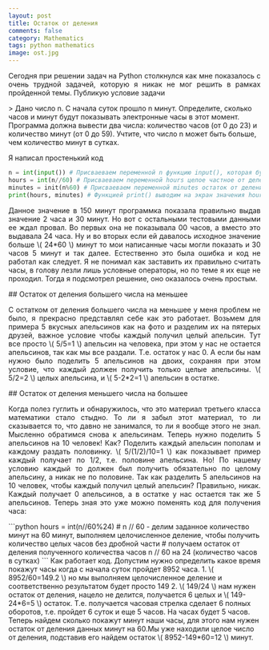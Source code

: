 ```yaml
---
layout: post
title: Остаток от деления 
comments: false
category: Mathematics
tags: python mathematics
image: ost.jpg
---
```

<p align="justify">
Сегодня при решении задач на Python столкнулся как мне показалось с очень трудной задачей, которую я никак не мог решить в рамках пройденной темы. Публикую условие задачи
</p> 
> Дано число n. С начала суток прошло n минут. Определите, сколько часов и минут будут показывать электронные часы в этот момент. Программа должна вывести два числа: количество часов (от 0 до 23) и количество минут (от 0 до 59). Учтите, что число n может быть больше, чем количество минут в сутках.  

Я написал простенький код
```python
n = int(input()) # Присваеваем переменной n функцию input(), которая будет получать значение минут 
hours = int(n//60) # Присваеваем переменной hours целое частное от деления заданных минут на 60 получая значение часов
minutes = init(n%60) # Присваеваем переменной minutes остаток от деления заданных минут на 60 получая значение минут
print(hours, minutes) # Функцией print() выводим на экран значения hours и minutes
```
<p align="justify">
Данное значение в 150 минут программка показала правильно выдав значение 2 часа и 30 минут. Но вот с остальными тестовыми данными ее ждал провал. Во первых она не показывала 00 часов, а вместо это выдавала 24 часа. Ну и во вторых если ей давалось исходное значение больше \( 24*60 \) минут то мои написанные часы могли показать и 30 часов 5 минут и так далее. Естественно это была ошибка и код не работал как следует. Я не понимал как заставить их правильно считать часы, в голову лезли лишь условные операторы, но по теме я их еще не проходил. Тогда я подсмотрел решение, оно оказалось очень простым.
</p>
## Остаток от деления большего числа на меньшее
<p align="justify">
С остатком от деления большего числа на меньшее у меня проблем не было, я прекрасно представлял себе как это работает. Возьмем для примера 5 вкусных апельсинов как на фото и разделим их на пятерых друзей, важное условие чтобы каждый получил целый апельсин. Тут все просто \( 5/5=1 \) апельсин на человека, при этом у нас не остается апельсинов, так как мы все раздали. Т.е. остаток у нас 0. А если бы нам нужно было поделить 5 апельсинов на двоих, сохраняя при этом условие, что каждый должен получить только целые апельсины. \( 5/2=2 \) целых апельсина, и \( 5-2*2=1 \) апельсин в остатке.
</p>
## Остаток от деления меньшего числа на большее
<p align="justify">
Когда полез гуглить и обнаружилось, что это материал третьего класса математики стало стыдно. То ли я забыл этот материал, то ли сказывается то, что давно не занимался, то ли я вообще этого не знал. Мысленно обратимся снова к апельсинам. Теперь нужно поделить 5 апельсинов на 10 человек! Как? Поделить каждый апельсин пополам и каждому раздать половинку. \( 5/(1/2)/10=1 \) как показывает пример каждый получает по 1/2, т.е. половине апельсина. Но! По нашему условию каждый то должен был получить обязательно по целому апельсину, а никак не по половине. Так как разделить 5 апельсинов на 10 человек, чтобы каждый получил целый апельсин? Правильно, никак. Каждый получает 0 апельсинов, а в остатке у нас остается так же 5 апельсинов. Теперь зная это уже можно поменять код для получения часа:
</p>
```python
hours = int(n//60%24) 
# n // 60 - делим заданное количество минут на 60 минут, выполняем целочисленное деление, чтобы получить количество целых часов без дробной части
# получаем остаток от деления полученного количества часов  n // 60 на 24 (количество часов в сутках)
```   
Как работает код. Допустим нужно определить какое время покажут часы когда с начала суток пройдет 8952 часа.   
1. \( 8952/60=149.2 \) но мы выполняем целочисленное деление и соответственно результатом будет просто 149
2. \( 149/24 \) нам нужен остаток от деления, нацело не делится, получается 6 целых и \( 149-24*6=5 \) остаток.   
Т.е. получается часовая стрелка сделает 6 полных оборотов, т.е. пройдет 6 суток и еще 5 часов. На часах будет 5 часов. Теперь найдем сколько покажут минут наши часы, для этого нам нужен остаток от деления данных минут на 60.Мы уже находили целое число от деления, подставив его найдем остаток \( 8952-149*60=12 \) минут.
